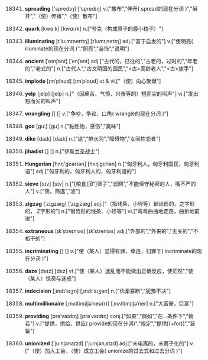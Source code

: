 18341. **spreading**
['spredɪŋ]  ['spredɪŋ]
v.["撒布","伸开( spread的现在分词 )","展开","（使）传播","（使）散布"]  

18342. **quark**
[kwɑ:k]  [kwɑ:rk]
n.["夸克（构成原子的最小粒子）"]  

18343. **illuminating**
[ɪˈlu:mɪneɪtɪŋ]  [ɪˈlumɪˌnetɪŋ]
adj.["富于启发的"]  v.["使明亮( illuminate的现在分词 )","照亮","装饰","说明"]  

18344. **ancient**
[ˈeɪnʃənt]  [ˈenʃənt]
adj.["古代的，已往的","古老的，过时的","年老的","老式的"]  n.["古代人","古文明国的国民","<古>高龄老人","<古>旗手"]  

18345. **implode**
[ɪmˈpləʊd]  [ɪmˈploʊd]
vt.& vi.["（使）向心聚爆"]  

18346. **yelp**
[jelp]  [jelp]
n.["（因痛苦、气愤、兴奋等的）短而尖的叫声"]  vi.["发出短而尖的叫声"]  

18347. **wrangling**
[]  []
v.["争吵，争论，口角( wrangle的现在分词 )"]  

18348. **goo**
[gu:]  [ɡu]
n.["黏性物，感伤","臭味"]  

18349. **dike**
[daɪk]  [daɪk]
n.["堤","排水沟","障碍物","女同性恋者"]  

18350. **jihadist**
[]  []
n.["伊斯兰圣战士"]  

18351. **Hungarian**
[hʌŋ'ɡeərɪən]  [hʌŋˈɡɛriən]
n.["匈牙利人，匈牙利国民，匈牙利语"]  adj.["匈牙利的，匈牙利人的，匈牙利语的"]  

18352. **sieve**
[sɪv]  [sɪv]
n.["[粮食][矿]筛子","滤网","不能保守秘密的人，嘴不严的人"]  v.["筛，筛选","滤"]  

18353. **zigzag**
[ˈzɪgzæg]  [ˈzɪɡˌzæɡ]
adj.["（指线条、小径等）锯齿形的，之字形的， Z字形的"]  n.["锯齿形的线条、小径等"]  vi.["弯弯曲曲地走路，曲折地前进"]  

18354. **extraneous**
[ɪkˈstreɪniəs]  [ɪkˈstreniəs]
adj.["外部的","外来的","无关的","不相干的"]  

18355. **incriminating**
[]  []
v.["使（某人）显得有罪，牵连，归罪于( incriminate的现在分词 )"]  

18356. **daze**
[deɪz]  [dez]
vt.["使（某人）迷乱而不能做出正确反应，使茫然","使（某人）惊奇与迷惑"]  

18357. **indecision**
[ˌɪndɪˈsɪʒn]  [ˌɪndɪˈsɪʒən]
n.["优柔寡断","犹豫不决"]  

18358. **multimillionaire**
[ˌmʌltimɪljəˈneə(r)]  [ˌmʌltimɪljəˈner]
n.["大富豪，巨富"]  

18359. **providing**
[prəˈvaɪdɪŋ]  [prəˈvaɪdɪŋ]
conj.["如果","假如","在…条件下","倘若"]  v.["提供，供给，供应( provide的现在分词)","规定","提供[(+for)]","装备"]  

18360. **unionized**
['ju:njənaɪzd]  ['ju:njənˌaɪzd]
adj.["未电离的，未离子化的"]  v.["（使）加入工会，（使）成立工会( unionize的过去式和过去分词 )"]  

